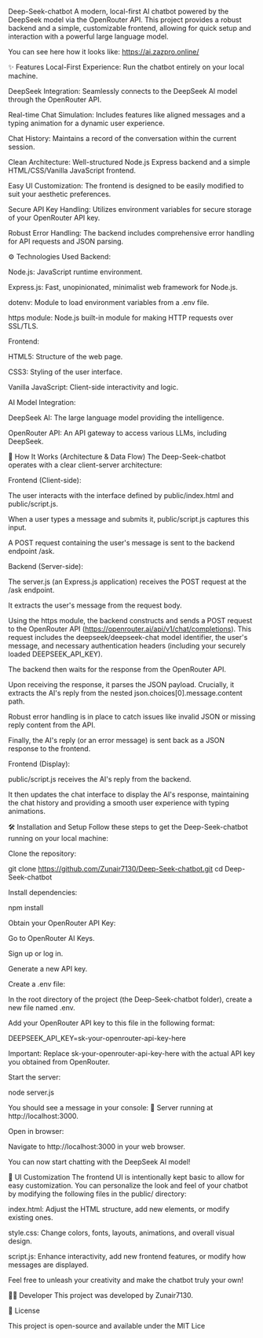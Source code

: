 Deep-Seek-chatbot
A modern, local-first AI chatbot powered by the DeepSeek model via the OpenRouter API. This project provides a robust backend and a simple, customizable frontend, allowing for quick setup and interaction with a powerful large language model.

You can see here how it looks like: https://ai.zazpro.online/

✨ Features
Local-First Experience: Run the chatbot entirely on your local machine.

DeepSeek Integration: Seamlessly connects to the DeepSeek AI model through the OpenRouter API.

Real-time Chat Simulation: Includes features like aligned messages and a typing animation for a dynamic user experience.

Chat History: Maintains a record of the conversation within the current session.

Clean Architecture: Well-structured Node.js Express backend and a simple HTML/CSS/Vanilla JavaScript frontend.

Easy UI Customization: The frontend is designed to be easily modified to suit your aesthetic preferences.

Secure API Key Handling: Utilizes environment variables for secure storage of your OpenRouter API key.

Robust Error Handling: The backend includes comprehensive error handling for API requests and JSON parsing.

⚙️ Technologies Used
Backend:

Node.js: JavaScript runtime environment.

Express.js: Fast, unopinionated, minimalist web framework for Node.js.

dotenv: Module to load environment variables from a .env file.

https module: Node.js built-in module for making HTTP requests over SSL/TLS.

Frontend:

HTML5: Structure of the web page.

CSS3: Styling of the user interface.

Vanilla JavaScript: Client-side interactivity and logic.

AI Model Integration:

DeepSeek AI: The large language model providing the intelligence.

OpenRouter API: An API gateway to access various LLMs, including DeepSeek.

🚀 How It Works (Architecture & Data Flow)
The Deep-Seek-chatbot operates with a clear client-server architecture:

Frontend (Client-side):

The user interacts with the interface defined by public/index.html and public/script.js.

When a user types a message and submits it, public/script.js captures this input.

A POST request containing the user's message is sent to the backend endpoint /ask.

Backend (Server-side):

The server.js (an Express.js application) receives the POST request at the /ask endpoint.

It extracts the user's message from the request body.

Using the https module, the backend constructs and sends a POST request to the OpenRouter API (https://openrouter.ai/api/v1/chat/completions). This request includes the deepseek/deepseek-chat model identifier, the user's message, and necessary authentication headers (including your securely loaded DEEPSEEK_API_KEY).

The backend then waits for the response from the OpenRouter API.

Upon receiving the response, it parses the JSON payload. Crucially, it extracts the AI's reply from the nested json.choices[0].message.content path.

Robust error handling is in place to catch issues like invalid JSON or missing reply content from the API.

Finally, the AI's reply (or an error message) is sent back as a JSON response to the frontend.

Frontend (Display):

public/script.js receives the AI's reply from the backend.

It then updates the chat interface to display the AI's response, maintaining the chat history and providing a smooth user experience with typing animations.

🛠️ Installation and Setup
Follow these steps to get the Deep-Seek-chatbot running on your local machine:

Clone the repository:

git clone https://github.com/Zunair7130/Deep-Seek-chatbot.git
cd Deep-Seek-chatbot

Install dependencies:

npm install

Obtain your OpenRouter API Key:

Go to OpenRouter AI Keys.

Sign up or log in.

Generate a new API key.

Create a .env file:

In the root directory of the project (the Deep-Seek-chatbot folder), create a new file named .env.

Add your OpenRouter API key to this file in the following format:

DEEPSEEK_API_KEY=sk-your-openrouter-api-key-here

Important: Replace sk-your-openrouter-api-key-here with the actual API key you obtained from OpenRouter.

Start the server:

node server.js

You should see a message in your console: 🚀 Server running at http://localhost:3000.

Open in browser:

Navigate to http://localhost:3000 in your web browser.

You can now start chatting with the DeepSeek AI model!

🎨 UI Customization
The frontend UI is intentionally kept basic to allow for easy customization. You can personalize the look and feel of your chatbot by modifying the following files in the public/ directory:

index.html: Adjust the HTML structure, add new elements, or modify existing ones.

style.css: Change colors, fonts, layouts, animations, and overall visual design.

script.js: Enhance interactivity, add new frontend features, or modify how messages are displayed.

Feel free to unleash your creativity and make the chatbot truly your own!

🧑‍💻 Developer
This project was developed by Zunair7130.

📄 License

This project is open-source and available under the MIT Lice
